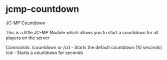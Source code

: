 jcmp-countdown
==============

JC-MP Countdown

This is a little JC-MP Module which allows you to start a countdown for all players on the server

Commands:
/countdown or /cd - Starts the default countdown (10 seconds)
/cd <amount> - Starts a countdown for <amount> seconds
